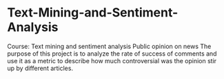 # Text-Mining-and-Sentiment-Analysis
Course: Text mining and sentiment analysis
Public opinion on news
The purpose of this project is to analyze the rate of success of comments and use it as a metric to describe how much controversial was the opinion stir up by different articles. 
